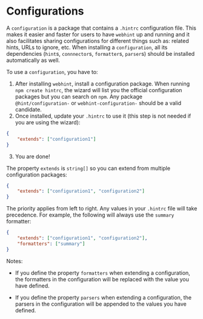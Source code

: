 # Configurations

A `configuration` is a package that contains a `.hintrc`
configuration file. This makes it easier and faster for users
to have `webhint` up and running and it also facilitates sharing
configurations for different things such as: related hints, URLs
to ignore, etc. When installing a `configuration`, all its
dependencies (`hint`s, `connnector`s, `formatter`s, `parser`s)
should be installed automatically as well.

To use a `configuration`, you have to:

1. After installing `webhint`, install a configuration package. When
   running `npm create hintrc`, the wizard will list you the official
   configuration packages but you can search on `npm`. Any package
   `@hint/configuration-` or `webhint-configuration-` should be a valid
   candidate.
2. Once installed, update your `.hintrc` to use it (this step is not
   needed if you are using the wizard):

```json
{
    "extends": ["configuration1"]
}
```

3. You are done!

The property `extends` is `string[]` so you can extend from
multiple configuration packages:

```json
{
    "extends": ["configuration1", "configuration2"]
}
```

The priority applies from left to right. Any values in your `.hintrc`
file will take precedence. For example, the following will always use
the `summary` formatter:

```json
{
    "extends": ["configuration1", "configuration2"],
    "formatters": ["summary"]
}
```

Notes:

* If you define the property `formatters` when extending
  a configuration, the formatters in the configuration will be
  replaced with the value you have defined.

* If you define the property `parsers` when extending a
  configuration, the parsers in the configuration will be appended
  to the values you have defined.